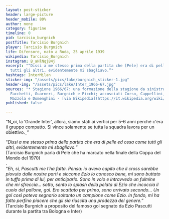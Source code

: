 ```yaml
---
layout: post-sticker
header: large-picture
header_mobile: 80%
author: none
category: figurine
timeline: 0
pid: tarcisio_burgnich
postTitle: Tarcisio Burgnich
player: Tarcisio Burgnich
life: Difensore, nato a Ruda, 25 aprile 1939
wikipedia: Tarcisio_Burgnich
instagram: B_aHlNqjB4j
excerpt: "“Dissi a me stesso prima della partita che [Pele] era di pelle ed ossa come
  tutti gli altri, evidentemente mi sbagliavo.”"
hashtags: InterMilan
sticker-img: "/assets/pics/lake/burgnich_sticker-1.jpg"
header-img: "/assets/pics/lake/Inter_1966-67.jpg"
sources: "* Stagione 1966/67: una formazione della stagione da sinistra in piedi Sarti,
  Facchetti, Guarneri, Burgnich e Picchi; accosciati Corso, Cappellini, Suarez, Bicicli,
  Mazzola e Domenghini - [via Wikipedia](https://it.wikipedia.org/wiki/File:Inter_1966-67.jpg)"
published: false

---
```

“N_oi, la ‘Grande Inter’, allora, siamo stati ai vertici per 5-6 anni perché c'era il gruppo compatto. Si vince solamente se tutta la squadra lavora per un obiettivo._”

“_Dissi a me stesso prima della partita che era di pelle ed ossa come tutti gli altri, evidentemente mi sbagliavo._”  
(Tarcisio Burgnich parla di Pelé che ha marcato nella finale della Coppa del Mondo del 1970)  
.  
“_Eh, sì, Pascutti me l’ha fatta. Pensa: io avevo capito che il cross sarebbe piovuto dalle nostre parti e siccome Ezio lo conosco bene, mi sono buttato in tuffo prima di lui, per anticiparlo. Sono in volo e intravvedo un fulmine che mi sfreccia… sotto, sento lo splash della pelata di Ezio che incoccia il cuoio del pallone, gol. Ero scattato per primo, sono arrivato secondo… Un gol così poteva segnarlo soltanto un campione come Ezio. In fondo, mi ha fatto perfino piacere che gli sia riuscita una prodezza del genere._”  
(Tarcisio Burgnich a proposito del famoso gol segnato da Ezio Pascutti durante la partita tra Bologna e Inter)